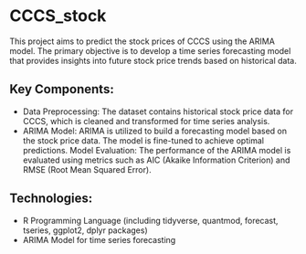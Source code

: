# CCCS_stock
This project aims to predict the stock prices of CCCS using the ARIMA model.
The primary objective is to develop a time series forecasting model that provides insights into future stock price trends based on historical data.

## Key Components:
- Data Preprocessing: The dataset contains historical stock price data for CCCS, which is cleaned and transformed for time series analysis.
- ARIMA Model: ARIMA is utilized to build a forecasting model based on the stock price data. The model is fine-tuned to achieve optimal predictions.
Model Evaluation: The performance of the ARIMA model is evaluated using metrics such as AIC (Akaike Information Criterion) and RMSE (Root Mean Squared Error).

## Technologies:
- R Programming Language (including tidyverse, quantmod, forecast, tseries, ggplot2, dplyr packages)
- ARIMA Model for time series forecasting
